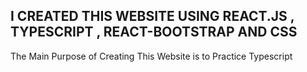 ## I CREATED THIS WEBSITE USING REACT.JS , TYPESCRIPT , REACT-BOOTSTRAP AND CSS
The Main Purpose of Creating This Website is to Practice Typescript